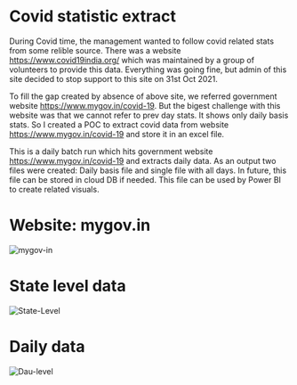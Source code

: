 
# Covid statistic extract

During Covid time, the management wanted to follow covid related stats from some relible source.
There was a website https://www.covid19india.org/ which was maintained by a group of volunteers to provide this data.
Everything was going fine, but admin of this site decided to  stop support to this site on 31st Oct 2021.

To fill the gap created by absence of above site, we referred government website https://www.mygov.in/covid-19.
But the bigest challenge with this website was that we cannot refer to prev day stats. It shows only daily basis stats.
So I created a POC to extract covid data from website https://www.mygov.in/covid-19 and store it in an excel file.

This is a daily batch run which hits government website https://www.mygov.in/covid-19 and extracts daily data.
As an output two files were created: Daily basis file and single file with all days.
In future, this file can be stored in cloud DB if needed. 
This file can be used by Power BI to create related visuals.

# Website: mygov.in
![mygov-in](https://user-images.githubusercontent.com/95287626/164154398-1b504e47-7a20-465f-ae57-3b0296cfb615.JPG)

# State level data
![State-Level](https://user-images.githubusercontent.com/95287626/164154398-1b504e47-7a20-465f-ae57-3b0296cfb615.JPG)


# Daily data
![Dau-level](https://user-images.githubusercontent.com/95287626/164154382-8593936a-eca3-4831-af99-a47287174b1d.JPG)


